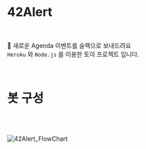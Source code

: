 # 42Alert

<br/>

📨 새로운 Agenda 이벤트를 슬랙으로 보내드려요 <br/>
`Heroku` 와 `Node.js` 를 이용한 토이 프로젝트 입니다.

<br/>

# 봇 구성

<br/>
<br/>


![42Alert_FlowChart](https://user-images.githubusercontent.com/74334399/137498343-f9153426-2ce0-43a8-ac3f-35046ddf51af.png)
